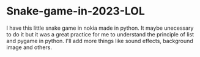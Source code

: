 # Snake-game-in-2023-LOL

I have this little snake game in nokia made in python. It maybe unecessary to do it but it was a great practice for me to understand the principle of list and pygame in python. 
I'll add more things like sound effects, background image and others. 
